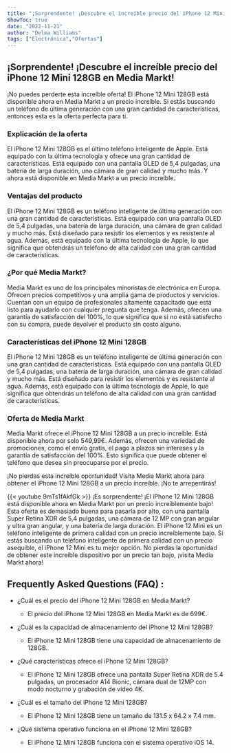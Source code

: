 ```yaml
---
title: "¡Sorprendente! ¡Descubre el increíble precio del iPhone 12 Mini 128GB en Media Markt!"
ShowToc: true 
date: "2022-11-21"
author: "Delma Williams" 
tags: ["Electrónica","Ofertas"]
---
```

## ¡Sorprendente! ¡Descubre el increíble precio del iPhone 12 Mini 128GB en Media Markt!

¡No puedes perderte esta increíble oferta! El iPhone 12 Mini 128GB está disponible ahora en Media Markt a un precio increíble. Si estás buscando un teléfono de última generación con una gran cantidad de características, entonces esta es la oferta perfecta para ti.

### Explicación de la oferta

El iPhone 12 Mini 128GB es el último teléfono inteligente de Apple. Está equipado con la última tecnología y ofrece una gran cantidad de características. Está equipado con una pantalla OLED de 5,4 pulgadas, una batería de larga duración, una cámara de gran calidad y mucho más. Y ahora está disponible en Media Markt a un precio increíble.

### Ventajas del producto

El iPhone 12 Mini 128GB es un teléfono inteligente de última generación con una gran cantidad de características. Está equipado con una pantalla OLED de 5,4 pulgadas, una batería de larga duración, una cámara de gran calidad y mucho más. Está diseñado para resistir los elementos y es resistente al agua. Además, está equipado con la última tecnología de Apple, lo que significa que obtendrás un teléfono de alta calidad con una gran cantidad de características.

### ¿Por qué Media Markt?

Media Markt es uno de los principales minoristas de electrónica en Europa. Ofrecen precios competitivos y una amplia gama de productos y servicios. Cuentan con un equipo de profesionales altamente capacitado que está listo para ayudarlo con cualquier pregunta que tenga. Además, ofrecen una garantía de satisfacción del 100%, lo que significa que si no está satisfecho con su compra, puede devolver el producto sin costo alguno.

### Características del iPhone 12 Mini 128GB 

El iPhone 12 Mini 128GB es un teléfono inteligente de última generación con una gran cantidad de características. Está equipado con una pantalla OLED de 5,4 pulgadas, una batería de larga duración, una cámara de gran calidad y mucho más. Está diseñado para resistir los elementos y es resistente al agua. Además, está equipado con la última tecnología de Apple, lo que significa que obtendrás un teléfono de alta calidad con una gran cantidad de características.

### Oferta de Media Markt

Media Markt ofrece el iPhone 12 Mini 128GB a un precio increíble. Está disponible ahora por solo 549,99€. Además, ofrecen una variedad de promociones, como el envío gratis, el pago a plazos sin intereses y la garantía de satisfacción del 100%. Esto significa que puede obtener el teléfono que desea sin preocuparse por el precio.

¡No pierdas esta increíble oportunidad! Visita Media Markt ahora para obtener el iPhone 12 Mini 128GB a un precio increíble. ¡No te arrepentirás!

{{< youtube 9mTs1fAkfGk >}} 
¡Es sorprendente! ¡El iPhone 12 Mini 128GB está disponible ahora en Media Markt por un precio increíblemente bajo! Esta oferta es demasiado buena para pasarla por alto, con una pantalla Super Retina XDR de 5,4 pulgadas, una cámara de 12 MP con gran angular y ultra gran angular, y una batería de larga duración. El iPhone 12 Mini es un teléfono inteligente de primera calidad con un precio increíblemente bajo. Si estás buscando un teléfono inteligente de primera calidad con un precio asequible, el iPhone 12 Mini es tu mejor opción. No pierdas la oportunidad de obtener este increíble dispositivo por un precio tan bajo, ¡visita Media Markt ahora!

## Frequently Asked Questions (FAQ) :
- ¿Cuál es el precio del iPhone 12 Mini 128GB en Media Markt?
    - El precio del iPhone 12 Mini 128GB en Media Markt es de 699€.
    
- ¿Cuál es la capacidad de almacenamiento del iPhone 12 Mini 128GB?
    - El iPhone 12 Mini 128GB tiene una capacidad de almacenamiento de 128GB.

- ¿Qué características ofrece el iPhone 12 Mini 128GB?
    - El iPhone 12 Mini 128GB ofrece una pantalla Super Retina XDR de 5.4 pulgadas, un procesador A14 Bionic, cámara dual de 12MP con modo nocturno y grabación de video 4K.

- ¿Cuál es el tamaño del iPhone 12 Mini 128GB?
    - El iPhone 12 Mini 128GB tiene un tamaño de 131.5 x 64.2 x 7.4 mm.

- ¿Qué sistema operativo funciona en el iPhone 12 Mini 128GB?
    - El iPhone 12 Mini 128GB funciona con el sistema operativo iOS 14.


